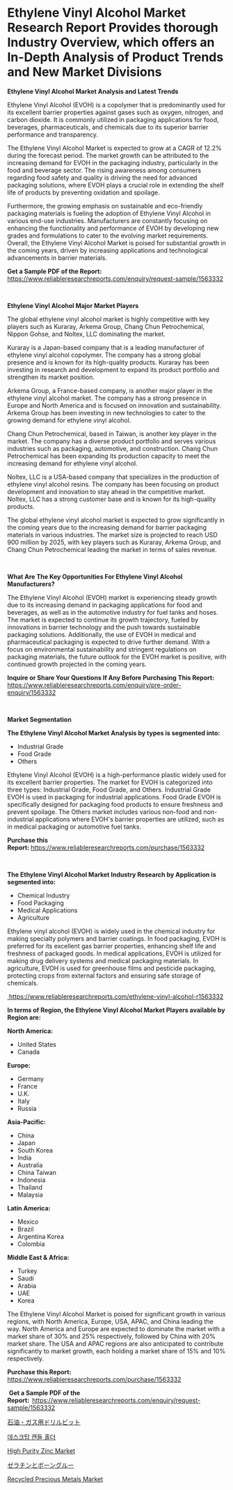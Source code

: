 <p><h1>Ethylene Vinyl Alcohol Market Research Report Provides thorough Industry Overview, which offers an In-Depth Analysis of Product Trends and New Market Divisions</h1></p><p><strong>Ethylene Vinyl Alcohol Market Analysis and Latest Trends</strong></p>
<p><p>Ethylene Vinyl Alcohol (EVOH) is a copolymer that is predominantly used for its excellent barrier properties against gases such as oxygen, nitrogen, and carbon dioxide. It is commonly utilized in packaging applications for food, beverages, pharmaceuticals, and chemicals due to its superior barrier performance and transparency.</p><p>The Ethylene Vinyl Alcohol Market is expected to grow at a CAGR of 12.2% during the forecast period. The market growth can be attributed to the increasing demand for EVOH in the packaging industry, particularly in the food and beverage sector. The rising awareness among consumers regarding food safety and quality is driving the need for advanced packaging solutions, where EVOH plays a crucial role in extending the shelf life of products by preventing oxidation and spoilage.</p><p>Furthermore, the growing emphasis on sustainable and eco-friendly packaging materials is fueling the adoption of Ethylene Vinyl Alcohol in various end-use industries. Manufacturers are constantly focusing on enhancing the functionality and performance of EVOH by developing new grades and formulations to cater to the evolving market requirements. Overall, the Ethylene Vinyl Alcohol Market is poised for substantial growth in the coming years, driven by increasing applications and technological advancements in barrier materials.</p></p>
<p><strong>Get a Sample PDF of the Report:&nbsp;</strong> <a href="https://www.reliableresearchreports.com/enquiry/request-sample/1563332">https://www.reliableresearchreports.com/enquiry/request-sample/1563332</a></p>
<p>&nbsp;</p>
<p><strong>Ethylene Vinyl Alcohol Major Market Players</strong></p>
<p><p>The global ethylene vinyl alcohol market is highly competitive with key players such as Kuraray, Arkema Group, Chang Chun Petrochemical, Nippon Gohse, and Noltex, LLC dominating the market. </p><p>Kuraray is a Japan-based company that is a leading manufacturer of ethylene vinyl alcohol copolymer. The company has a strong global presence and is known for its high-quality products. Kuraray has been investing in research and development to expand its product portfolio and strengthen its market position.</p><p>Arkema Group, a France-based company, is another major player in the ethylene vinyl alcohol market. The company has a strong presence in Europe and North America and is focused on innovation and sustainability. Arkema Group has been investing in new technologies to cater to the growing demand for ethylene vinyl alcohol.</p><p>Chang Chun Petrochemical, based in Taiwan, is another key player in the market. The company has a diverse product portfolio and serves various industries such as packaging, automotive, and construction. Chang Chun Petrochemical has been expanding its production capacity to meet the increasing demand for ethylene vinyl alcohol.</p><p>Noltex, LLC is a USA-based company that specializes in the production of ethylene vinyl alcohol resins. The company has been focusing on product development and innovation to stay ahead in the competitive market. Noltex, LLC has a strong customer base and is known for its high-quality products.</p><p>The global ethylene vinyl alcohol market is expected to grow significantly in the coming years due to the increasing demand for barrier packaging materials in various industries. The market size is projected to reach USD 900 million by 2025, with key players such as Kuraray, Arkema Group, and Chang Chun Petrochemical leading the market in terms of sales revenue.</p></p>
<p>&nbsp;</p>
<p><strong>What Are The Key Opportunities For Ethylene Vinyl Alcohol Manufacturers?</strong></p>
<p><p>The Ethylene Vinyl Alcohol (EVOH) market is experiencing steady growth due to its increasing demand in packaging applications for food and beverages, as well as in the automotive industry for fuel tanks and hoses. The market is expected to continue its growth trajectory, fueled by innovations in barrier technology and the push towards sustainable packaging solutions. Additionally, the use of EVOH in medical and pharmaceutical packaging is expected to drive further demand. With a focus on environmental sustainability and stringent regulations on packaging materials, the future outlook for the EVOH market is positive, with continued growth projected in the coming years.</p></p>
<p><strong>Inquire or Share Your Questions If Any Before Purchasing This Report:</strong> <a href="https://www.reliableresearchreports.com/enquiry/pre-order-enquiry/1563332">https://www.reliableresearchreports.com/enquiry/pre-order-enquiry/1563332</a></p>
<p>&nbsp;</p>
<p><strong>Market Segmentation</strong></p>
<p><strong>The Ethylene Vinyl Alcohol Market Analysis by types is segmented into:</strong></p>
<p><ul><li>Industrial Grade</li><li>Food Grade</li><li>Others</li></ul></p>
<p><p>Ethylene Vinyl Alcohol (EVOH) is a high-performance plastic widely used for its excellent barrier properties. The market for EVOH is categorized into three types: Industrial Grade, Food Grade, and Others. Industrial Grade EVOH is used in packaging for industrial applications. Food Grade EVOH is specifically designed for packaging food products to ensure freshness and prevent spoilage. The Others market includes various non-food and non-industrial applications where EVOH's barrier properties are utilized, such as in medical packaging or automotive fuel tanks.</p></p>
<p><strong>Purchase this Report:&nbsp;</strong><a href="https://www.reliableresearchreports.com/purchase/1563332">https://www.reliableresearchreports.com/purchase/1563332</a></p>
<p>&nbsp;</p>
<p><strong>The Ethylene Vinyl Alcohol Market Industry Research by Application is segmented into:</strong></p>
<p><ul><li>Chemical Industry</li><li>Food Packaging</li><li>Medical Applications</li><li>Agriculture</li></ul></p>
<p><p>Ethylene vinyl alcohol (EVOH) is widely used in the chemical industry for making specialty polymers and barrier coatings. In food packaging, EVOH is preferred for its excellent gas barrier properties, enhancing shelf life and freshness of packaged goods. In medical applications, EVOH is utilized for making drug delivery systems and medical packaging materials. In agriculture, EVOH is used for greenhouse films and pesticide packaging, protecting crops from external factors and ensuring safe storage of chemicals.</p></p>
<p><a href="https://www.reliableresearchreports.com/ethylene-vinyl-alcohol-r1563332">&nbsp;https://www.reliableresearchreports.com/ethylene-vinyl-alcohol-r1563332</a></p>
<p><strong>In terms of Region, the Ethylene Vinyl Alcohol Market Players available by Region are:</strong></p>
<p>
    <p> <strong> North America: </strong>
        <ul>
            <li>United States</li>
            <li>Canada</li>
        </ul>
        </p> 
    <p> <strong> Europe: </strong>
        <ul>
            <li>Germany</li>
            <li>France</li>
            <li>U.K.</li>
            <li>Italy</li>
            <li>Russia</li>
        </ul>
        </p> 
    <p> <strong> Asia-Pacific: </strong>
        <ul>
            <li>China</li>
            <li>Japan</li>
            <li>South Korea</li>
            <li>India</li>
            <li>Australia</li>
            <li>China Taiwan</li>
            <li>Indonesia</li>
            <li>Thailand</li>
            <li>Malaysia</li>
        </ul>
        </p> 
    <p> <strong> Latin America: </strong>
        <ul>
            <li>Mexico</li>
            <li>Brazil</li>
            <li>Argentina Korea</li>
            <li>Colombia</li>
        </ul>
        </p> 
    <p> <strong> Middle East & Africa: </strong>
        <ul>
            <li>Turkey</li>
            <li>Saudi</li>
            <li>Arabia</li>
            <li>UAE</li>
            <li>Korea</li>
        </ul>
    </p>
    </p>
<p><p>The Ethylene Vinyl Alcohol Market is poised for significant growth in various regions, with North America, Europe, USA, APAC, and China leading the way. North America and Europe are expected to dominate the market with a market share of 30% and 25% respectively, followed by China with 20% market share. The USA and APAC regions are also anticipated to contribute significantly to market growth, each holding a market share of 15% and 10% respectively.</p></p>
<p><strong>Purchase this Report: </strong><a href="https://www.reliableresearchreports.com/purchase/1563332">https://www.reliableresearchreports.com/purchase/1563332</a></p>
<p>&nbsp;<strong>Get a Sample PDF of the Report:&nbsp;&nbsp;</strong><a href="https://www.reliableresearchreports.com/enquiry/request-sample/1563332">https://www.reliableresearchreports.com/enquiry/request-sample/1563332</a></p>
<p><strong></strong></p>
<p><p><a href="https://medium.com/@awnvxxes23/2024%E5%B9%B4%E3%81%8B%E3%82%892031%E5%B9%B4%E3%81%BE%E3%81%A7%E3%81%AE%E7%9F%B3%E6%B2%B9-%E3%82%AC%E3%82%B9%E3%83%89%E3%83%AA%E3%83%AB%E3%83%93%E3%83%83%E3%83%88%E5%B8%82%E5%A0%B4%E3%81%AE%E6%88%90%E9%95%B7%E8%A6%8B%E9%80%9A%E3%81%97%E3%81%AF-%E5%B8%82%E5%A0%B4%E3%81%AE%E3%83%88%E3%83%AC%E3%83%B3%E3%83%89%E5%88%86%E6%9E%90-%E3%82%A2%E3%83%97%E3%83%AA%E3%82%B1%E3%83%BC%E3%82%B7%E3%83%A7%E3%83%B3-%E5%9C%B0%E5%9F%9F%E3%81%AE%E8%A6%8B%E9%80%9A%E3%81%97-%E5%8F%8E%E7%9B%8A%E3%81%AB%E3%82%88%E3%81%A3%E3%81%A6-%E3%81%AEcagr%E3%81%A7%E4%BA%88%E6%B8%AC%E3%81%95%E3%82%8C%E3%81%A6%E3%81%84%E3%81%BE%E3%81%99-365367886cf5">石油・ガス用ドリルビット</a></p><p><a href="https://medium.com/@prestoniegand56562023/%EB%8D%B0%EC%8A%A4%ED%81%AC%ED%86%B1-%EC%BA%94%EB%93%A4-%ED%99%80%EB%8D%94-%EC%8B%9C%EC%9E%A5-%EA%B8%80%EB%A1%9C%EB%B2%8C-%EC%8B%9C%EC%9E%A5-%EB%8F%99%ED%96%A5-%EB%B0%8F-%ED%8C%90%EB%A7%A4-%ED%8A%B8%EB%A0%8C%EB%93%9C-2024%EB%85%84%EB%B6%80%ED%84%B0-2031%EB%85%84%EA%B9%8C%EC%A7%80-6df1b8cfb332">데스크탑 캔들 홀더</a></p><p><a href="https://github.com/ashman753/Market-Research-Report-List-1/blob/main/high-purity-zinc-market.md">High Purity Zinc Market</a></p><p><a href="https://github.com/CloydAbbott2023/Market-Research-Report-List-2/blob/main/9638315134715.md">ゼラチンとボーングルー</a></p><p><a href="https://github.com/singletonthaxterkelliehr2df/Market-Research-Report-List-3/blob/main/recycled-precious-metals-market.md">Recycled Precious Metals Market</a></p></p>